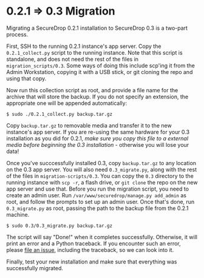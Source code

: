 # 0.2.1 => 0.3 Migration

Migrating a SecureDrop 0.2.1 installation to SecureDrop 0.3 is a two-part process.

First, SSH to the running 0.2.1 instance's app server. Copy the `0.2.1_collect.py` script to the running instance. Note that this script is standalone, and does not need the rest of the files in `migration_scripts/0.3`. Some ways of doing this include scp'ing it from the Admin Workstation, copying it with a USB stick, or git cloning the repo and using that copy.

Now run this collection script as root, and provide a file name for the archive that will store the backup. If you do not specify an extension, the appropriate one will be appended automatically:

    $ sudo ./0.2.1_collect.py backup.tar.gz

Copy `backup.tar.gz` to removable media and transfer it to the new instance's app server. If you are re-using the same hardware for your 0.3 installation as you did for 0.2.1, *make sure you copy this file to a external media before beginning the 0.3 installation* - otherwise you will lose your data!

Once you've succcessfully installed 0.3, copy `backup.tar.gz` to any location on the 0.3 app server. You will also need `0.3_migrate.py`, along with the rest of the files in `migration-scripts/0.3`. You can copy the `0.3` directory to the running instance with `scp -r`, a flash drive, or `git clone` the repo on the new app server and use that. Before you run the migration script, you need to create an admin user. Run `/var/www/securedrop/manage.py add_admin` as root, and follow the prompts to set up an admin user.  Once that's done, run `0.3_migrate.py` as root, passing the path to the backup file from the 0.2.1 machine.

    $ sudo 0.3/0.3_migrate.py backup.tar.gz

The script will say "Done!" when it completes successfully. Otherwise, it will print an error and a Python traceback. If you encounter such an error, please [file an issue](https://github.com/freedomofpress/securedrop/issues/new), including the traceback, so we can look into it.

Finally, test your new installation and make sure that everything was successfully migrated.
